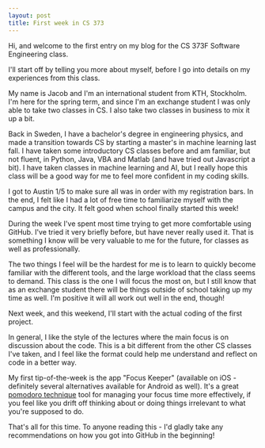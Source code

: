 ```yaml
---
layout: post
title: First week in CS 373
---
```


Hi, and welcome to the first entry on my blog for the CS 373F Software Engineering class.

I'll start off by telling you more about myself, before I go into details on my experiences from this class.

My name is Jacob and I'm an international student from KTH, Stockholm. I'm here for the spring term, and since I'm an exchange student I was only able to take two classes in CS. I also take two classes in business to mix it up a bit.

Back in Sweden, I have a bachelor's degree in engineering physics, and made a transition towards CS by starting a master's in machine learning last fall. I have taken some introductory CS classes before and am familiar, but not fluent, in Python, Java, VBA and Matlab (and have tried out Javascript a bit). I have taken classes in machine learning and AI, but I really hope this class will be a good way for me to feel more confident in my coding skills.

I got to Austin 1/5 to make sure all was in order with my registration bars. In the end, I felt like I had a lot of free time to familiarize myself with the campus and the city. It felt good when school finally started this week!

During the week I've spent most time trying to get more comfortable using GitHub. I've tried it very briefly before, but have never really used it. That is something I know will be very valuable to me for the future, for classes as well as professionally.

The two things I feel will be the hardest for me is to learn to quickly become familiar with the different tools, and the large workload that the class seems to demand. This class is the one I will focus the most on, but I still know that as an exchange student there will be things outside of school taking up my time as well. I'm positive it will all work out well in the end, though!

Next week, and this weekend, I'll start with the actual coding of the first project.

In general, I like the style of the lectures where the main focus is on discussion about the code. This is a bit different from the other CS classes I've taken, and I feel like the format could help me understand and reflect on code in a better way.

My first tip-of-the-week is the app "Focus Keeper" (available on iOS - definitely several alternatives available for Android as well). It's a great [pomodoro technique](https://en.wikipedia.org/wiki/Pomodoro_Technique) tool for managing your focus time more effectively, if you feel like you drift off thinking about or doing things irrelevant to what you're supposed to do.

That's all for this time. To anyone reading this - I'd gladly take any recommendations on how you got into GitHub in the beginning!
